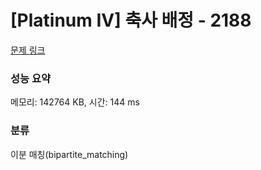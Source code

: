 # [Platinum IV] 축사 배정 - 2188 

[문제 링크](https://www.acmicpc.net/problem/2188) 

### 성능 요약

메모리: 142764 KB, 시간: 144 ms

### 분류

이분 매칭(bipartite_matching)

